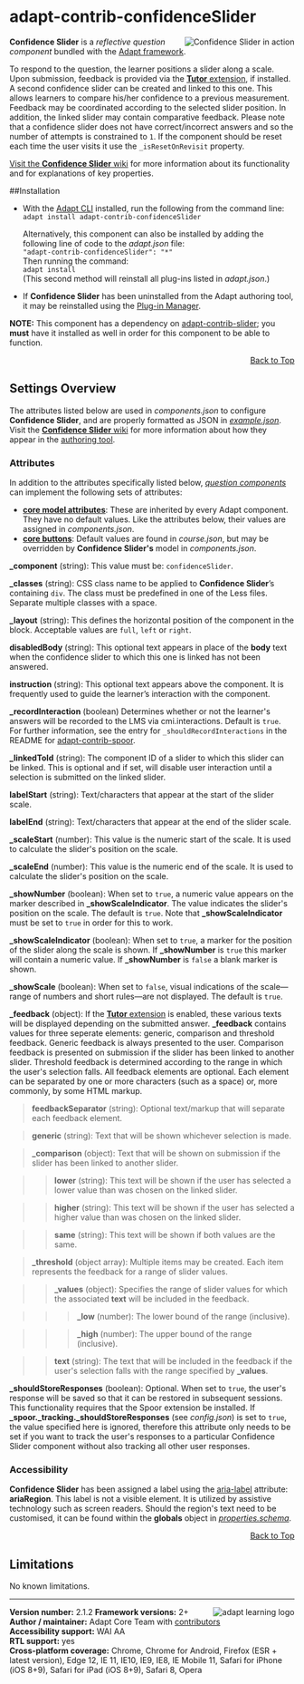 # adapt-contrib-confidenceSlider  

<img src="" alt="Confidence Slider in action" align="right"> **Confidence Slider** is a *reflective question component* bundled with the [Adapt framework](https://github.com/adaptlearning/adapt_framework).  

To respond to the question, the learner positions a slider along a scale. Upon submission, feedback is provided via the [**Tutor** extension](https://github.com/adaptlearning/adapt-contrib-tutor), if installed. A second confidence slider can be created and linked to this one. This allows learners to compare his/her confidence to a previous measurement. Feedback may be coordinated according to the selected slider position. In addition, the linked slider may contain comparative feedback. Please note that a confidence slider does not have correct/incorrect answers and so the number of attempts is constrained to `1`. If the component should be reset each time the user visits it use the `_isResetOnRevisit` property.

[Visit the **Confidence Slider** wiki](https://github.com/adaptlearning/adapt-contrib-confidenceSlider/wiki) for more information about its functionality and for explanations of key properties. 

##Installation

* With the [Adapt CLI](https://github.com/adaptlearning/adapt-cli) installed, run the following from the command line:  
`adapt install adapt-contrib-confidenceSlider`

    Alternatively, this component can also be installed by adding the following line of code to the *adapt.json* file:  
    `"adapt-contrib-confidenceSlider": "*"`  
    Then running the command:  
    `adapt install`  
    (This second method will reinstall all plug-ins listed in *adapt.json*.)  

* If **Confidence Slider** has been uninstalled from the Adapt authoring tool, it may be reinstalled using the [Plug-in Manager](https://github.com/adaptlearning/adapt_authoring/wiki/Plugin-Manager).  

**NOTE:** This component has a dependency on [adapt-contrib-slider](https://github.com/adaptlearning/adapt-contrib-slider); you **must** have it installed as well in order for this component to be able to function.

<div float align=right><a href="#top">Back to Top</a></div>

## Settings Overview

The attributes listed below are used in *components.json* to configure **Confidence Slider**, and are properly formatted as JSON in [*example.json*](https://github.com/adaptlearning/adapt-contrib-confidenceSlider/blob/master/example.json). Visit the [**Confidence Slider** wiki](https://github.com/adaptlearning/adapt-contrib-confidenceSlider/wiki) for more information about how they appear in the [authoring tool](https://github.com/adaptlearning/adapt_authoring/wiki). 

### Attributes

In addition to the attributes specifically listed below, [*question components*](https://github.com/adaptlearning/adapt_framework/wiki/Core-Plug-ins-in-the-Adapt-Learning-Framework#question-components) can implement the following sets of attributes:   
+ [**core model attributes**](https://github.com/adaptlearning/adapt_framework/wiki/Core-model-attributes): These are inherited by every Adapt component. They have no default values. Like the attributes below, their values are assigned in *components.json*. 
+ [**core buttons**](https://github.com/adaptlearning/adapt_framework/wiki/Core-Buttons): Default values are found in *course.json*, but may be overridden by **Confidence Slider's** model in *components.json*.

**_component** (string): This value must be: `confidenceSlider`.  

**_classes** (string): CSS class name to be applied to **Confidence Slider**’s containing `div`. The class must be predefined in one of the Less files. Separate multiple classes with a space.  

**_layout** (string): This defines the horizontal position of the component in the block. Acceptable values are `full`, `left` or `right`.  

**disabledBody** (string): This optional text appears in place of the **body** text when the confidence slider to which this one is linked has not been answered.

**instruction** (string): This optional text appears above the component. It is frequently used to
guide the learner’s interaction with the component.  
  
**_recordInteraction** (boolean) Determines whether or not the learner's answers will be recorded to the LMS via cmi.interactions. Default is `true`. For further information, see the entry for `_shouldRecordInteractions` in the README for [adapt-contrib-spoor](https://github.com/adaptlearning/adapt-contrib-spoor).

**_linkedToId** (string): The component ID of a slider to which this slider can be linked. This is optional and if set, will disable user interaction until a selection is submitted on the linked slider.

**labelStart** (string): Text/characters that appear at the start of the slider scale.    

**labelEnd** (string): Text/characters that appear at the end of the slider scale.   

**_scaleStart** (number): This value is the numeric start of the scale. It is used to calculate the slider's position on the scale.  

**_scaleEnd** (number): This value is the numeric end of the scale. It is used to calculate the slider's position on the scale.  

**_showNumber** (boolean): When set to `true`, a numeric value appears on the marker described in **_showScaleIndicator**. The value indicates the slider's position on the scale. The default is `true`. Note that **_showScaleIndicator** must be set to `true` in order for this to work.  

**_showScaleIndicator** (boolean): When set to `true`, a marker for the position of the slider along the scale is shown. If **_showNumber** is `true` this marker will contain a numeric value. If **_showNumber** is `false` a blank marker is shown.  

**_showScale** (boolean): When set to `false`, visual indications of the scale&mdash;range of numbers and short rules&mdash;are not displayed. The default is `true`.

**_feedback** (object): If the [**Tutor** extension](https://github.com/adaptlearning/adapt-contrib-tutor) is enabled, these various texts will be displayed depending on the submitted answer. **_feedback** contains values for three seperate elements: generic, comparison and threshold feedback. Generic feedback is always presented to the user. Comparison feedback is presented on submission if the slider has been linked to another slider. Threshold feedback is determined according to the range in which the user's selection falls. All feedback elements are optional. Each element can be separated by one or more characters (such as a space) or, more commonly, by some HTML markup.

>**feedbackSeparator** (string): Optional text/markup that will separate each feedback element.

>**generic** (string): Text that will be shown whichever selection is made.

>**_comparison** (object): Text that will be shown on submission if the slider has been linked to another slider.

>>**lower** (string): This text will be shown if the user has selected a lower value than was chosen on the linked slider.

>>**higher** (string): This text will be shown if the user has selected a higher value than was chosen on the linked slider.

>>**same** (string): This text will be shown if both values are the same.

>**_threshold** (object array): Multiple items may be created. Each item represents the feedback for a range of slider values.

>>**_values** (object): Specifies the range of slider values for which the associated **text** will be included in the feedback.

>>>**_low** (number): The lower bound of the range (inclusive).

>>>**_high** (number): The upper bound of the range (inclusive).

>>**text** (string): The text that will be included in the feedback if the user's selection falls with the range specified by **_values**.

**_shouldStoreResponses** (boolean): Optional. When set to `true`, the user's response will be saved so that it can be restored in subsequent sessions. This functionality requires that the Spoor extension be installed. If **_spoor._tracking._shouldStoreResponses** (see *config.json*) is set to `true`, the value specified here is ignored, therefore this attribute only needs to be set if you want to track the user's responses to a particular Confidence Slider component without also tracking all other user responses.

### Accessibility
**Confidence Slider** has been assigned a label using the [aria-label](https://github.com/adaptlearning/adapt_framework/wiki/Aria-Labels) attribute: **ariaRegion**. This label is not a visible element. It is utilized by assistive technology such as screen readers. Should the region's text need to be customised, it can be found within the **globals** object in [*properties.schema*](https://github.com/adaptlearning/adapt-contrib-confidenceSlider/blob/master/properties.schema).   
<div float align=right><a href="#top">Back to Top</a></div>

## Limitations
 
No known limitations.  

----------------------------
**Version number:**  2.1.2   <a href="https://community.adaptlearning.org/" target="_blank"><img src="https://github.com/adaptlearning/documentation/blob/master/04_wiki_assets/plug-ins/images/adapt-logo-mrgn-lft.jpg" alt="adapt learning logo" align="right"></a> 
**Framework versions:** 2+
**Author / maintainer:** Adapt Core Team with [contributors](https://github.com/adaptlearning/adapt-contrib-confidenceSlider/graphs/contributors)    
**Accessibility support:** WAI AA   
**RTL support:** yes  
**Cross-platform coverage:** Chrome, Chrome for Android, Firefox (ESR + latest version), Edge 12, IE 11, IE10, IE9, IE8, IE Mobile 11, Safari for iPhone (iOS 8+9), Safari for iPad (iOS 8+9), Safari 8, Opera    
